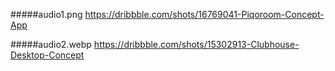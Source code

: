 #####audio1.png
https://dribbble.com/shots/16769041-Piqoroom-Concept-App

#####audio2.webp
https://dribbble.com/shots/15302913-Clubhouse-Desktop-Concept
